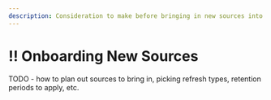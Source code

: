 ```yaml
---
description: Consideration to make before bringing in new sources into RAP.
---
```


# !! Onboarding New Sources

TODO - how to plan out sources to bring in, picking refresh types, retention periods to apply, etc.

